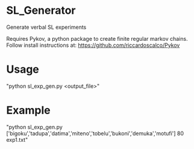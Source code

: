 # SL_Generator
Generate verbal SL experiments

Requires Pykov, a python package to create finite regular markov chains. Follow install instructions at: https://github.com/riccardoscalco/Pykov

# Usage
"python sl_exp_gen.py <python list of words> <reps per word> <output_file>"

# Example
"python sl_exp_gen.py ['bigoku','tadupa','datima','miteno','tobelu','bukoni','demuka','motufi'] 80 exp1.txt"
